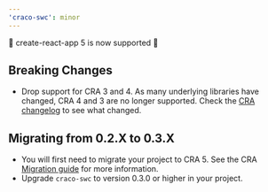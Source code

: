 ```yaml
---
'craco-swc': minor
---
```


🚀 create-react-app 5 is now supported 🚀

## Breaking Changes

- Drop support for CRA 3 and 4. As many underlying libraries have changed, CRA 4 and 3 are no longer supported. Check the [CRA changelog](https://github.com/facebook/create-react-app/releases/tag/v5.0.0) to see what changed.

## Migrating from 0.2.X to 0.3.X

- You will first need to migrate your project to CRA 5. See the CRA [Migration guide](https://github.com/facebook/create-react-app/releases/tag/v5.0.0) for more information.
- Upgrade `craco-swc` to version 0.3.0 or higher in your project.

